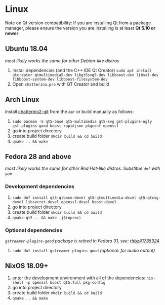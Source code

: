 # Linux

Note on Qt version compatibility: If you are installing Qt from a package manager, please ensure the version you are installing is at least **Qt 5.10 or newer**.

## Ubuntu 18.04
*most likely works the same for other Debian-like distros*
1. Install dependencies (and the C++ IDE Qt Creator) `sudo apt install qtcreator qtmultimedia5-dev libqt5svg5-dev libboost-dev libssl-dev libboost-system-dev libboost-filesystem-dev`
1. Open `chatterino.pro` with QT Creator and build

## Arch Linux
install [chatterino2-git](https://aur.archlinux.org/packages/chatterino2-git/) from the aur or build manually as follows:
1. `sudo pacman -S qt5-base qt5-multimedia qt5-svg gst-plugins-ugly gst-plugins-good boost rapidjson pkgconf openssl`
1. go into project directory
1. create build folder `mkdir build && cd build`
1. `qmake .. && make`

## Fedora 28 and above
*most likely works the same for other Red Hat-like distros. Substitue `dnf` with `yum`.*
### Development dependencies
1. `sudo dnf install qt5-qtbase-devel qt5-qtmultimedia-devel qt5-qtsvg-devel libsecret-devel openssl-devel boost-devel`
1. go into project directory
1. create build folder `mkdir build && cd build`
1. `qmake-qt5 .. && make -j$(nproc)`
### Optional dependencies
*`gstreamer-plugins-good` package is retired in Fedora 31, see: [rhbz#1735324](https://bugzilla.redhat.com/show_bug.cgi?id=1735324)*
1. `sudo dnf install gstreamer-plugins-good` *(optional: for audio output)*

## NixOS 18.09+
1. enter the development environment with all of the dependencies: `nix-shell -p openssl boost qt5.full pkg-config`
1. go into project directory
1. create build folder `mkdir build && cd build`
1. `qmake .. && make`
